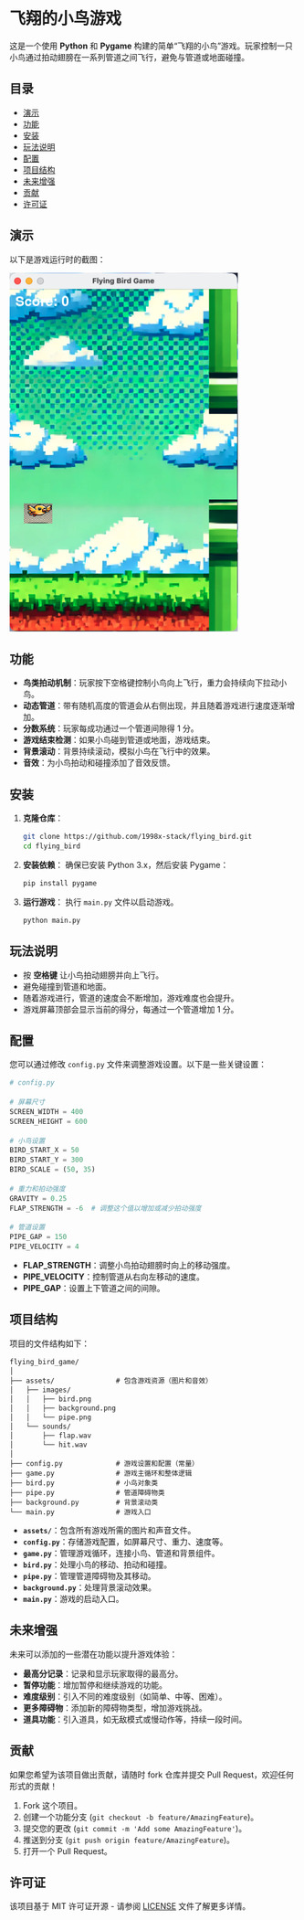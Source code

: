 # 飞翔的小鸟游戏

这是一个使用 **Python** 和 **Pygame** 构建的简单“飞翔的小鸟”游戏。玩家控制一只小鸟通过拍动翅膀在一系列管道之间飞行，避免与管道或地面碰撞。

## 目录

- [演示](#演示)
- [功能](#功能)
- [安装](#安装)
- [玩法说明](#玩法说明)
- [配置](#配置)
- [项目结构](#项目结构)
- [未来增强](#未来增强)
- [贡献](#贡献)
- [许可证](#许可证)

## 演示

以下是游戏运行时的截图：

![飞翔的小鸟游戏截图](assets/demo.png)

## 功能

- **鸟类拍动机制**：玩家按下空格键控制小鸟向上飞行，重力会持续向下拉动小鸟。
- **动态管道**：带有随机高度的管道会从右侧出现，并且随着游戏进行速度逐渐增加。
- **分数系统**：玩家每成功通过一个管道间隙得 1 分。
- **游戏结束检测**：如果小鸟碰到管道或地面，游戏结束。
- **背景滚动**：背景持续滚动，模拟小鸟在飞行中的效果。
- **音效**：为小鸟拍动和碰撞添加了音效反馈。

## 安装

1. **克隆仓库**：
   ```bash
   git clone https://github.com/1998x-stack/flying_bird.git
   cd flying_bird
   ```

2. **安装依赖**：
   确保已安装 Python 3.x，然后安装 Pygame：
   ```bash
   pip install pygame
   ```

3. **运行游戏**：
   执行 `main.py` 文件以启动游戏。
   ```bash
   python main.py
   ```

## 玩法说明

- 按 **空格键** 让小鸟拍动翅膀并向上飞行。
- 避免碰撞到管道和地面。
- 随着游戏进行，管道的速度会不断增加，游戏难度也会提升。
- 游戏屏幕顶部会显示当前的得分，每通过一个管道增加 1 分。

## 配置

您可以通过修改 `config.py` 文件来调整游戏设置。以下是一些关键设置：

```python
# config.py

# 屏幕尺寸
SCREEN_WIDTH = 400
SCREEN_HEIGHT = 600

# 小鸟设置
BIRD_START_X = 50
BIRD_START_Y = 300
BIRD_SCALE = (50, 35)

# 重力和拍动强度
GRAVITY = 0.25
FLAP_STRENGTH = -6  # 调整这个值以增加或减少拍动强度

# 管道设置
PIPE_GAP = 150
PIPE_VELOCITY = 4
```

- **FLAP_STRENGTH**：调整小鸟拍动翅膀时向上的移动强度。
- **PIPE_VELOCITY**：控制管道从右向左移动的速度。
- **PIPE_GAP**：设置上下管道之间的间隙。

## 项目结构

项目的文件结构如下：

```
flying_bird_game/
│
├── assets/               # 包含游戏资源（图片和音效）
│   ├── images/
│   │   ├── bird.png
│   │   ├── background.png
│   │   └── pipe.png
│   └── sounds/
│       ├── flap.wav
│       └── hit.wav
│
├── config.py             # 游戏设置和配置（常量）
├── game.py               # 游戏主循环和整体逻辑
├── bird.py               # 小鸟对象类
├── pipe.py               # 管道障碍物类
├── background.py         # 背景滚动类
└── main.py               # 游戏入口
```

- **`assets/`**：包含所有游戏所需的图片和声音文件。
- **`config.py`**：存储游戏配置，如屏幕尺寸、重力、速度等。
- **`game.py`**：管理游戏循环，连接小鸟、管道和背景组件。
- **`bird.py`**：处理小鸟的移动、拍动和碰撞。
- **`pipe.py`**：管理管道障碍物及其移动。
- **`background.py`**：处理背景滚动效果。
- **`main.py`**：游戏的启动入口。

## 未来增强

未来可以添加的一些潜在功能以提升游戏体验：

- **最高分记录**：记录和显示玩家取得的最高分。
- **暂停功能**：增加暂停和继续游戏的功能。
- **难度级别**：引入不同的难度级别（如简单、中等、困难）。
- **更多障碍物**：添加新的障碍物类型，增加游戏挑战。
- **道具功能**：引入道具，如无敌模式或慢动作等，持续一段时间。

## 贡献

如果您希望为该项目做出贡献，请随时 fork 仓库并提交 Pull Request，欢迎任何形式的贡献！

1. Fork 这个项目。
2. 创建一个功能分支 (`git checkout -b feature/AmazingFeature`)。
3. 提交您的更改 (`git commit -m 'Add some AmazingFeature'`)。
4. 推送到分支 (`git push origin feature/AmazingFeature`)。
5. 打开一个 Pull Request。

## 许可证

该项目基于 MIT 许可证开源 - 请参阅 [LICENSE](LICENSE) 文件了解更多详情。